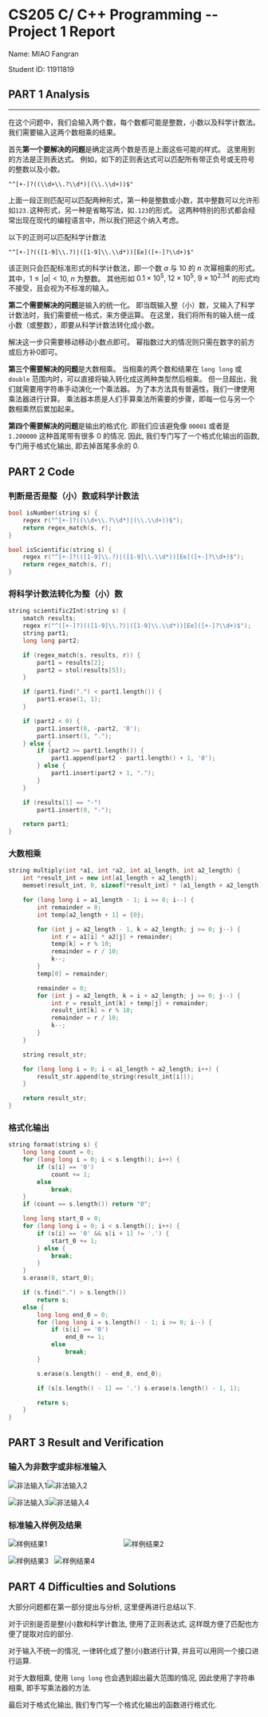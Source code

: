 # CS205 C/ C++ Programming -- Project 1 Report

Name: MIAO Fangran

Student ID: 11911819

## PART 1 Analysis
---
在这个问题中，我们会输入两个数，每个数都可能是整数，小数以及科学计数法。
我们需要输入这两个数相乘的结果。

首先**第一个要解决的问题**是确定这两个数是否是上面这些可能的样式。
这里用到的方法是正则表达式。
例如，如下的正则表达式可以匹配所有带正负号或无符号的整数以及小数。

    "^[+-]?((\\d+\\.?\\d*)|(\\.\\d+))$"
上面一段正则匹配可以匹配两种形式，第一种是整数或小数，其中整数可以允许形如`123.`这种形式，另一种是省略写法，如`.123`的形式。
这两种特别的形式都会经常出现在现代的编程语言中，所以我们把这个纳入考虑。

以下的正则可以匹配科学计数法

    "^[+-]?(([1-9]\\.?)|([1-9]\\.\\d*))[Ee]([+-]?\\d+)$"
该正则只会匹配标准形式的科学计数法，即一个数 *a* 与 10 的 *n* 次幂相乘的形式。
其中，$1\leq |a| < 10$, *n* 为整数。
其他形如 $0.1\times 10^5,\ 12\times 10^5,\ 9\times 10^{2.34}$ 的形式均不接受，且会视为不标准的输入。

**第二个需要解决的问题**是输入的统一化。
即当既输入整（小）数，又输入了科学计数法时，我们需要统一格式，来方便运算。
在这里，我们将所有的输入统一成小数（或整数），即要从科学计数法转化成小数。

解决这一步只需要移动移动小数点即可。
幂指数过大的情况则只需在数字的前方或后方补0即可。

**第三个需要解决的问题**是大数相乘。
当相乘的两个数和结果在 `long long` 或 `double` 范围内时，可以直接将输入转化成这两种类型然后相乘。
但一旦超出，我们就需要用字符串手动演化一个乘法器。
为了本方法具有普遍性，我们一律使用乘法器进行计算。
乘法器本质是人们手算乘法所需要的步骤，即每一位与另一个数相乘然后累加起来。

**第四个需要解决的问题**是输出的格式化.
即我们应该避免像 `00001` 或者是 `1.200000` 这种首尾带有很多 0 的情况.
因此, 我们专门写了一个格式化输出的函数, 专门用于格式化输出, 即去掉首尾多余的 0.

## PART 2 Code

### 判断是否是整（小）数或科学计数法

```c++
bool isNumber(string s) {
    regex r("^[+-]?((\\d+\\.?\\d*)|(\\.\\d+))$");
    return regex_match(s, r);
}

bool isScientific(string s) {
    regex r("^[+-]?(([1-9]\\.?)|([1-9]\\.\\d*))[Ee]([+-]?\\d+)$");
    return regex_match(s, r);
}
```

### 将科学计数法转化为整（小）数

```c++
string scientific2Int(string s) {
    smatch results;
    regex r("^([+-]?)(([1-9]\\.?)|([1-9]\\.\\d*))[Ee]([+-]?\\d+)$");
    string part1;
    long long part2;

    if (regex_match(s, results, r)) {
        part1 = results[2];
        part2 = stol(results[5]);
    }

    if (part1.find(".") < part1.length()) {
        part1.erase(1, 1);
    }

    if (part2 < 0) {
        part1.insert(0, -part2, '0');
        part1.insert(1, ".");
    } else {
        if (part2 >= part1.length()) {
            part1.append(part2 - part1.length() + 1, '0');
        } else {
            part1.insert(part2 + 1, ".");
        }
    }

    if (results[1] == "-")
        part1.insert(0, "-");

    return part1;
}
```

### 大数相乘

```c++
string multiply(int *a1, int *a2, int a1_length, int a2_length) {
    int *result_int = new int[a1_length + a2_length];
    memset(result_int, 0, sizeof(*result_int) * (a1_length + a2_length));

    for (long long i = a1_length - 1; i >= 0; i--) {
        int remainder = 0;
        int temp[a2_length + 1] = {0};

        for (int j = a2_length - 1, k = a2_length; j >= 0; j--) {
            int r = a1[i] * a2[j] + remainder;
            temp[k] = r % 10;
            remainder = r / 10;
            k--;
        }
        temp[0] = remainder;

        remainder = 0;
        for (int j = a2_length, k = i + a2_length; j >= 0; j--) {
            int r = result_int[k] + temp[j] + remainder;
            result_int[k] = r % 10;
            remainder = r / 10;
            k--;
        }
    }

    string result_str;

    for (long long i = 0; i < a1_length + a2_length; i++) {
        result_str.append(to_string(result_int[i]));
    }

    return result_str;
}
```

### 格式化输出

```c++
string format(string s) {
    long long count = 0;
    for (long long i = 0; i < s.length(); i++) {
        if (s[i] == '0')
            count += 1;
        else
            break;
    }
    if (count == s.length()) return "0";

    long long start_0 = 0;
    for (long long i = 0; i < s.length(); i++) {
        if (s[i] == '0' && s[i + 1] != '.') {
            start_0 += 1;
        } else {
            break;
        }
    }
    s.erase(0, start_0);

    if (s.find(".") > s.length())
        return s;
    else {
        long long end_0 = 0;
        for (long long i = s.length() - 1; i >= 0; i--) {
            if (s[i] == '0')
                end_0 += 1;
            else
                break;
        }

        s.erase(s.length() - end_0, end_0);

        if (s[s.length() - 1] == '.') s.erase(s.length() - 1, 1);

        return s;
    }
}
```

## PART 3 Result and Verification

### 输入为非数字或非标准输入

![非法输入1](images/output1.png)![非法输入2](images/output2.png)

![非法输入3](images/output3.png)![非法输入4](images/output4.png)

### 标准输入样例及结果

![样例结果1](images/output5.png)&nbsp;&nbsp;&nbsp;&nbsp;&nbsp;&nbsp;&nbsp;&nbsp;&nbsp;&nbsp;&nbsp;&nbsp;&nbsp;&nbsp;&nbsp;&nbsp;&nbsp;&nbsp;&nbsp;&nbsp;&nbsp;&nbsp;&nbsp;&nbsp;&nbsp;&nbsp;&nbsp;&nbsp;&nbsp;&nbsp;&nbsp;&nbsp;&nbsp;&nbsp;&nbsp;&nbsp;&nbsp;&nbsp;&nbsp;![样例结果2](images/output6.png)

![样例结果3](images/output7.png)&nbsp;&nbsp;&nbsp;![样例结果4](images/output8.png)

## PART 4 Difficulties and Solutions

大部分问题都在第一部分提出与分析, 这里便再进行总结以下.

对于识别是否是整(小)数和科学计数法, 使用了正则表达式, 这样既方便了匹配也方便了提取对应的部分.

对于输入不统一的情况, 一律转化成了整(小)数进行计算, 并且可以用同一个接口进行运算.

对于大数相乘, 使用 `long long` 也会遇到超出最大范围的情况, 因此使用了字符串相乘, 即手写乘法器的方法.

最后对于格式化输出, 我们专门写一个格式化输出的函数进行格式化.

